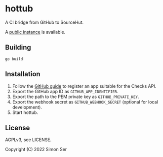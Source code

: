 # hottub

A CI bridge from GitHub to SourceHut.

A [public instance] is available.

## Building

    go build

## Installation

1. Follow the [GitHub guide] to register an app suitable for the Checks API.
2. Export the GitHub app ID as `GITHUB_APP_IDENTIFIER`.
3. Export the path to the PEM private key as `GITHUB_PRIVATE_KEY`.
4. Export the webhook secret as `GITHUB_WEBHOOK_SECRET` (optional for local
   development).
5. Start hottub.

## License

AGPLv3, see LICENSE.

Copyright (C) 2022 Simon Ser

[GitHub guide]: https://docs.github.com/en/developers/apps/guides/creating-ci-tests-with-the-checks-api
[public instance]: https://hottub.emersion.fr/
